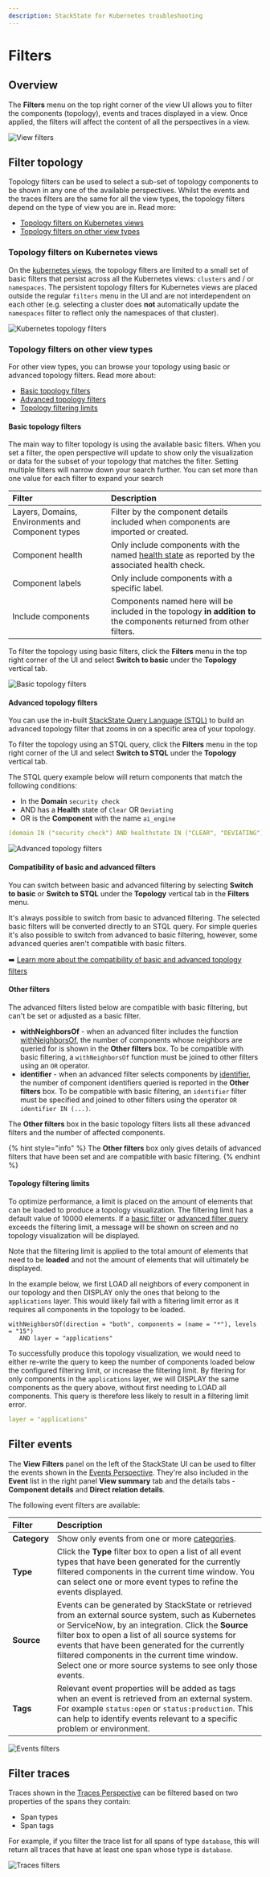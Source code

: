 ```yaml
---
description: StackState for Kubernetes troubleshooting
---
```


# Filters

## Overview

The **Filters** menu on the top right corner of the view UI allows you to filter the components (topology), events and traces displayed in a view. Once applied, the filters will affect the content of all the perspectives in a view.

![View filters](../../.gitbook/assets/k8s/k8s-filters.png)

## Filter topology

Topology filters can be used to select a sub-set of topology components to be shown in any one of the available perspectives. Whilst the events and the traces filters are the same for all the view types, the topology filters depend on the type of view you are in. Read more:

* [Topology filters on Kubernetes views](k8s-filters.md#topology-filters-on-kubernetes-views)
* [Topology filters on other view types](k8s-filters.md#topology-filters-on-other-view-types)


### Topology filters on Kubernetes views

On the [kubernetes views](k8s-views.md), the topology filters are limited to a small set of basic filters that persist across all the Kubernetes views: `clusters` and / or `namespaces`. The persistent topology filters for Kubernetes views are placed outside the regular `filters` menu in the UI and are not interdependent on each other (e.g. selecting a cluster does **not** automatically update the `namespaces` filter to reflect only the namespaces of that cluster).

![Kubernetes topology filters](../../.gitbook/assets/k8s/k8s-filters-kube-topology.png)

### Topology filters on other view types

For other view types, you can browse your topology using basic or advanced topology filters. Read more about:

* [Basic topology filters](k8s-filters.md#basic-topology-filters)
* [Advanced topology filters](k8s-filters.md#advanced-topology-filters)
* [Topology filtering limits](k8s-filters.md#topology-filtering-limits)

#### Basic topology filters

The main way to filter topology is using the available basic filters. When you set a filter, the open perspective will update to show only the visualization or data for the subset of your topology that matches the filter. Setting multiple filters will narrow down your search further. You can set more than one value for each filter to expand your search

| Filter | Description |
| :--- | :--- |
| Layers, Domains, Environments and Component types | Filter by the component details included when components are imported or created. |
| Component health | Only include components with the named [health state](../concepts/health-state.md) as reported by the associated health check. |
| Component labels | Only include components with a specific label. |
| Include components | Components named here will be included in the topology **in addition to** the components returned from other filters. |


To filter the topology using basic filters, click the **Filters** menu in the top right corner of the UI and select **Switch to basic** under the **Topology** vertical tab. 

![Basic topology filters](../../.gitbook/assets/k8s/k8s-filters-basic-topology.png)

#### Advanced topology filters

You can use the in-built [StackState Query Language \(STQL\)](../../develop/reference/stql_reference.md) to build an advanced topology filter that zooms in on a specific area of your topology.

To filter the topology using an STQL query, click the **Filters** menu in the top right corner of the UI and select **Switch to STQL** under the **Topology** vertical tab.

The STQL query example below will return components that match the following conditions:

* In the **Domain** `security check`
* AND has a **Health** state of `Clear` OR `Deviating`
* OR is the **Component** with the name `ai_engine`

```yaml
(domain IN ("security check") AND healthstate IN ("CLEAR", "DEVIATING")) OR name IN ("ai_engine")
```

![Advanced topology filters](../../.gitbook/assets/k8s/k8s-filters-advanced-topology.png)

#### Compatibility of basic and advanced filters

You can switch between basic and advanced filtering by selecting **Switch to basic** or **Switch to STQL** under the **Topology** vertical tab in the **Filters** menu.

It's always possible to switch from basic to advanced filtering. The selected basic filters will be converted directly to an STQL query. For simple queries it's also possible to switch from advanced to basic filtering, however, some advanced queries aren't compatible with basic filters. 

➡️ [Learn more about the compatibility of basic and advanced topology filters](/develop/reference/stql_reference.md#compatibility-basic-and-advanced-filters)

#### Other filters

The advanced filters listed below are compatible with basic filtering, but can't be set or adjusted as a basic filter.

* **withNeighborsOf** - when an advanced filter includes the function [withNeighborsOf](/develop/reference/stql_reference.md#withneighborsof), the number of components whose neighbors are queried for is shown in the **Other filters** box. To be compatible with basic filtering, a `withNeighborsOf` function must be joined to other filters using an `OR` operator.
* **identifier** - when an advanced filter selects components by [identifier](/develop/reference/stql_reference.md#filters), the number of component identifiers queried is reported in the **Other filters** box. To be compatible with basic filtering, an `identifier` filter must be specified and joined to other filters using the operator `OR identifier IN (...)`.

The **Other filters** box in the basic topology filters lists all these advanced filters and the number of affected components.

{% hint style="info" %}
The **Other filters** box only gives details of advanced filters that have been set and are compatible with basic filtering.
{% endhint %}

#### Topology filtering limits

To optimize performance, a limit is placed on the amount of elements that can be loaded to produce a topology visualization. The filtering limit has a default value of 10000 elements. If a [basic filter](k8s-filters.md#basic-topology-filters) or [advanced filter query](k8s-filters.md#advanced-topology-filters) exceeds the filtering limit, a message will be shown on screen and no topology visualization will be displayed.

Note that the filtering limit is applied to the total amount of elements that need to be **loaded** and not the amount of elements that will ultimately be displayed.

In the example below, we first LOAD all neighbors of every component in our topology and then DISPLAY only the ones that belong to the `applications` layer. This would likely fail with a filtering limit error as it requires all components in the topology to be loaded.

```text
withNeighborsOf(direction = "both", components = (name = "*"), levels = "15")
   AND layer = "applications"
```

To successfully produce this topology visualization, we would need to either re-write the query to keep the number of components loaded below the configured filtering limit, or increase the filtering limit. By fitering for only components in the `applications` layer, we will DISPLAY the same components as the query above, without first needing to LOAD all components. This query is therefore less likely to result in a filtering limit error.

```yaml
layer = "applications"
```

## Filter events

The **View Filters** panel on the left of the StackState UI can be used to filter the events shown in the [Events Perspective](perspectives/events_perspective.md). They're also included in the **Event** list in the right panel **View summary** tab and the details tabs - **Component details** and **Direct relation details**.

The following event filters are available:

| Filter | Description                                                                                                                                                                                                                                                                                                                                                                      |
| :--- |:---------------------------------------------------------------------------------------------------------------------------------------------------------------------------------------------------------------------------------------------------------------------------------------------------------------------------------------------------------------------------------|
| **Category** | Show only events from one or more [categories](perspectives/events_perspective.md#event-category).                                                                                                                                                                                                                                                                              |
| **Type** | Click the **Type** filter box to open a list of all event types that have been generated for the currently filtered components in the current time window. You can select one or more event types to refine the events displayed.                                                                                                                                               |
| **Source** | Events can be generated by StackState or retrieved from an external source system, such as Kubernetes or ServiceNow, by an integration. Click the **Source** filter box to open a list of all source systems for events that have been generated for the currently filtered components in the current time window. Select one or more source systems to see only those events.  |
| **Tags** | Relevant event properties will be added as tags when an event is retrieved from an external system. For example `status:open` or `status:production`. This can help to identify events relevant to a specific problem or environment.                                                                                                                                           |

![Events filters](../../.gitbook/assets/k8s/k8s-filters-events.png)

## Filter traces

Traces shown in the [Traces Perspective](perspectives/traces-perspective.md) can be filtered based on two properties of the spans they contain:

* Span types
* Span tags

For example, if you filter the trace list for all spans of type `database`, this will return all traces that have at least one span whose type is `database`.

![Traces filters](../../.gitbook/assets/k8s/k8s-filters-traces.png)
